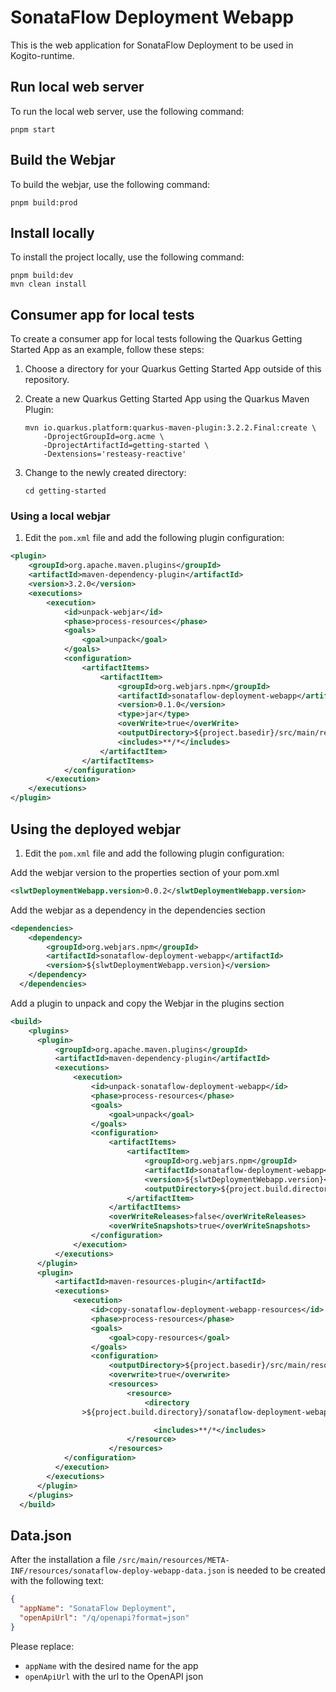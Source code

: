 # SonataFlow Deployment Webapp

This is the web application for SonataFlow Deployment to be used in Kogito-runtime.

## Run local web server

To run the local web server, use the following command:

    pnpm start

## Build the Webjar

To build the webjar, use the following command:

    pnpm build:prod

## Install locally

To install the project locally, use the following command:

    pnpm build:dev
    mvn clean install

## Consumer app for local tests

To create a consumer app for local tests following the Quarkus Getting Started App as an example, follow these steps:

1.  Choose a directory for your Quarkus Getting Started App outside of this repository.
2.  Create a new Quarkus Getting Started App using the Quarkus Maven Plugin:

        mvn io.quarkus.platform:quarkus-maven-plugin:3.2.2.Final:create \
            -DprojectGroupId=org.acme \
            -DprojectArtifactId=getting-started \
            -Dextensions='resteasy-reactive'

3.  Change to the newly created directory:

        cd getting-started

### Using a local webjar

1.  Edit the `pom.xml` file and add the following plugin configuration:

```xml
<plugin>
    <groupId>org.apache.maven.plugins</groupId>
    <artifactId>maven-dependency-plugin</artifactId>
    <version>3.2.0</version>
    <executions>
        <execution>
            <id>unpack-webjar</id>
            <phase>process-resources</phase>
            <goals>
                <goal>unpack</goal>
            </goals>
            <configuration>
                <artifactItems>
                    <artifactItem>
                        <groupId>org.webjars.npm</groupId>
                        <artifactId>sonataflow-deployment-webapp</artifactId>
                        <version>0.1.0</version>
                        <type>jar</type>
                        <overWrite>true</overWrite>
                        <outputDirectory>${project.basedir}/src/main/resources/META-INF/resources</outputDirectory>
                        <includes>**/*</includes>
                    </artifactItem>
                </artifactItems>
            </configuration>
        </execution>
    </executions>
</plugin>
```

## Using the deployed webjar

1.  Edit the `pom.xml` file and add the following plugin configuration:

Add the webjar version to the properties section of your pom.xml

```xml
<slwtDeploymentWebapp.version>0.0.2</slwtDeploymentWebapp.version>
```

Add the webjar as a dependency in the dependencies section

```xml
<dependencies>
    <dependency>
        <groupId>org.webjars.npm</groupId>
        <artifactId>sonataflow-deployment-webapp</artifactId>
        <version>${slwtDeploymentWebapp.version}</version>
    </dependency>
  </dependencies>
```

Add a plugin to unpack and copy the Webjar in the plugins section

```xml
<build>
    <plugins>
      <plugin>
          <groupId>org.apache.maven.plugins</groupId>
          <artifactId>maven-dependency-plugin</artifactId>
          <executions>
              <execution>
                  <id>unpack-sonataflow-deployment-webapp</id>
                  <phase>process-resources</phase>
                  <goals>
                      <goal>unpack</goal>
                  </goals>
                  <configuration>
                      <artifactItems>
                          <artifactItem>
                              <groupId>org.webjars.npm</groupId>
                              <artifactId>sonataflow-deployment-webapp</artifactId>
                              <version>${slwtDeploymentWebapp.version}</version>
                              <outputDirectory>${project.build.directory}/sonataflow-deployment-webapp</outputDirectory>
                          </artifactItem>
                      </artifactItems>
                      <overWriteReleases>false</overWriteReleases>
                      <overWriteSnapshots>true</overWriteSnapshots>
                  </configuration>
              </execution>
          </executions>
      </plugin>
      <plugin>
          <artifactId>maven-resources-plugin</artifactId>
          <executions>
              <execution>
                  <id>copy-sonataflow-deployment-webapp-resources</id>
                  <phase>process-resources</phase>
                  <goals>
                      <goal>copy-resources</goal>
                  </goals>
                  <configuration>
                      <outputDirectory>${project.basedir}/src/main/resources/META-INF/resources</outputDirectory>
                      <overwrite>true</overwrite>
                      <resources>
                          <resource>
                              <directory
                >${project.build.directory}/sonataflow-deployment-webapp/META-INF/resources/webjars/sonataflow-deployment-webapp/${slwtDeploymentWebapp.version}/dist</directory>

                                <includes>**/*</includes>
                          </resource>
                      </resources>
            </configuration>
          </execution>
        </executions>
      </plugin>
    </plugins>
  </build>
```

## Data.json

After the installation a file `/src/main/resources/META-INF/resources/sonataflow-deploy-webapp-data.json` is needed to be created with the following text:

```JSON
{
  "appName": "SonataFlow Deployment",
  "openApiUrl": "/q/openapi?format=json"
}
```

Please replace:

- `appName` with the desired name for the app
- `openApiUrl` with the url to the OpenAPI json
